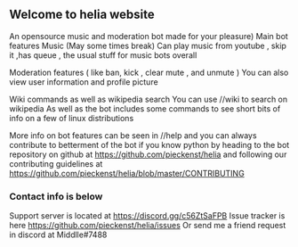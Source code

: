 ## Welcome to helia website


An opensource music and moderation bot made for your pleasure)
Main bot features Music (May some times break) Can play music from youtube , skip it ,has queue , the usual stuff for music bots overall

Moderation features ( like ban, kick , clear mute , and unmute ) You can also view user information and profile picture

Wiki commands as well as wikipedia search You can use //wiki to search on wikipedia As well as the bot includes some commands to see short bits of info on a few of linux distributions

More info on bot features can be seen in //help and you can always contribute to betterment of the bot if you know python by heading to the bot repository on github at https://github.com/pieckenst/helia and following our contributing guidelines at https://github.com/pieckenst/helia/blob/master/CONTRIBUTING
### Contact info is below
Support server is located at https://discord.gg/c56ZtSaFPB
Issue tracker is here https://github.com/pieckenst/helia/issues
Or send me a friend request in discord at Middlle#7488 
